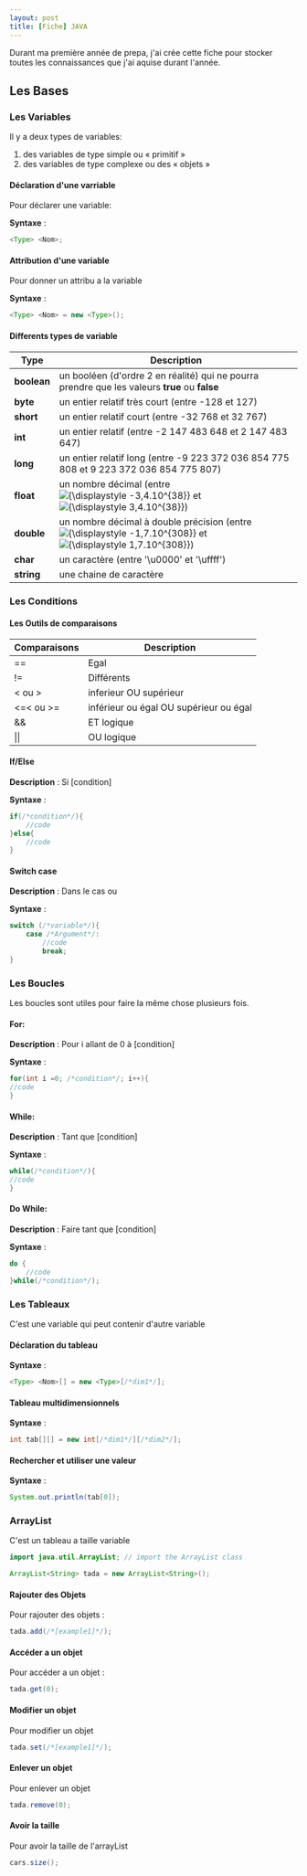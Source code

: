 ```yaml
---
layout: post
title: [Fiche] JAVA
---
```


Durant ma première année de prepa, j'ai crée cette fiche pour stocker toutes les connaissances que j'ai aquise durant l'année.



## Les Bases

### Les Variables

Il y a deux types de variables:

1. des variables de type simple ou « primitif »
2. des variables de type complexe ou des « objets »



#### Déclaration d'une varriable

Pour déclarer une variable:

**Syntaxe** :

```java
<Type> <Nom>;
```



#### Attribution d'une variable

Pour donner un attribu a la variable

**Syntaxe** : 

```java
<Type> <Nom> = new <Type>();
```



#### Differents types de variable

| Type        | Description                                                  |
| ----------- | ------------------------------------------------------------ |
| **boolean** | un booléen (d'ordre 2 en réalité) qui ne pourra prendre que les valeurs **true** ou **false** |
| **byte**    | un entier relatif très court (entre -128 et 127)             |
| **short**   | un entier relatif court (entre -32 768 et 32 767)            |
| **int**     | un entier relatif (entre -2 147 483 648 et 2 147 483 647)    |
| **long**    | un entier relatif long (entre -9 223 372 036 854 775 808 et 9 223 372 036 854 775 807) |
| **float**   | un nombre décimal (entre ![{\displaystyle -3,4.10^{38}}](https://wikimedia.org/api/rest_v1/media/math/render/svg/199c2516c80f27c586f3cbf6b823c0ff21c28bb3) et ![{\displaystyle 3,4.10^{38}}](https://wikimedia.org/api/rest_v1/media/math/render/svg/6e3dc1bce9ee4406c3c492508e4ad894dafc00a4)) |
| **double**  | un nombre décimal à double précision (entre ![{\displaystyle -1,7.10^{308}}](https://wikimedia.org/api/rest_v1/media/math/render/svg/b0762b0bae6eb859ca6e15fc42e38b49d5ad057a) et![{\displaystyle 1,7.10^{308}}](https://wikimedia.org/api/rest_v1/media/math/render/svg/a35ee8fc8be1d969ef6fc10547e3bb5abe6dd1e9)) |
| **char**    | un caractère (entre '\u0000' et '\uffff')                    |
| **string**  | une chaine de caractère                                      |



### Les Conditions

#### Les Outils de comparaisons

| Comparaisons | Description                            |
| ------------ | -------------------------------------- |
| ==           | Egal                                   |
| !=           | Différents                             |
| < ou >       | inferieur OU supérieur                 |
| <=< ou >=    | inférieur ou égal OU supérieur ou égal |
| &&           | ET logique                             |
| \|\|         | OU logique                             |



#### If/Else

**Description** : Si [condition]

**Syntaxe** :

```java
if(/*condition*/){
    //code
}else{
    //code
}
```



#### Switch case

**Description** : Dans le cas ou 

**Syntaxe** :

```java
switch (/*variable*/){
    case /*Argument*/:
        //code
        break;
}
```



### Les Boucles

Les boucles sont utiles pour faire la même chose plusieurs fois.

#### For:

**Description** : Pour i allant de 0 à [condition]  

**Syntaxe** : 

```java
for(int i =0; /*condition*/; i++){
//code
}
```



#### While:

**Description** : Tant que [condition] 

**Syntaxe** : 

``` java
while(/*condition*/){
//code
}
```



#### Do While:

**Description**  : Faire tant que [condition]

**Syntaxe** :

```java
do {
    //code
}while(/*condition*/);
```





### Les Tableaux

C'est une variable qui peut contenir d'autre variable

#### Déclaration du tableau

**Syntaxe**  : 

```java
<Type> <Nom>[] = new <Type>[/*dim1*/];
```



#### Tableau multidimensionnels

**Syntaxe**  :

```java
int tab[][] = new int[/*dim1*/][/*dim2*/];
```



#### Rechercher et utiliser une valeur

**Syntaxe**  : 

```java
System.out.println(tab[0]);
```





### ArrayList

C'est un tableau a taille variable

```java
import java.util.ArrayList; // import the ArrayList class

ArrayList<String> tada = new ArrayList<String>();
```



#### Rajouter des Objets

Pour rajouter des objets :

```java
tada.add(/*[example1]*/);
```



#### Accéder a un objet

Pour accéder a un objet :

```java
tada.get(0);
```



#### Modifier un objet

Pour modifier un objet

```java
tada.set(/*[example1]*/);
```



#### Enlever un objet

Pour enlever un objet 

```java
tada.remove(0);
```



#### Avoir la taille

Pour avoir la taille de l'arrayList

```java
cars.size();
```





